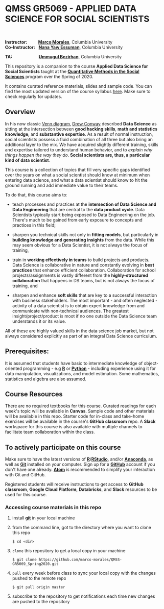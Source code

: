 
# QMSS GR5069 - APPLIED DATA SCIENCE FOR SOCIAL SCIENTISTS

<br/>

__Instructor:__ &nbsp;&nbsp;&nbsp;&nbsp;&nbsp;&nbsp;&nbsp;  [__Marco Morales__](mailto:marco.morales@columbia.edu), Columbia University\
__Co-Instructor:__ &nbsp; [__Nana Yaw Essuman__](mailto:nanayawce@gmail.com), Columbia University


__TA:__ &nbsp;&nbsp;&nbsp;&nbsp;&nbsp;&nbsp;&nbsp;&nbsp;&nbsp;&nbsp;&nbsp;&nbsp;&nbsp;&nbsp;&nbsp;&nbsp;&nbsp;&nbsp;&nbsp;&nbsp;&nbsp;[__Ummugul Bezirhan__](mailto:ub2126@tc.columbia.edu), Columbia University
<br/>



This repository is a companion to the course __Applied Data Science for Social Scientists__ taught at the [__Quantitative Methods in the Social Sciences__](http://qmss.columbia.edu/) program over the Spring of 2020.

It contains curated reference materials, slides and sample code. You can find the most updated version of the course syllabus [here](/syllabus/GR5069_Spring2020.pdf). Make sure to check regularly for updates.


## Overview

In his now classic [Venn diagram](http://drewconway.com/zia/2013/3/26/the-data-science-venn-diagram), [Drew Conway](https://en.wikipedia.org/wiki/Drew_Conway) described **Data Science** as sitting at the intersection between **good hacking skills**, **math and statistics knowledge**, and **substantive expertise**. As a result of normal instruction, social scientists possess a fluid combination of all three but also bring an additional layer to the mix. We have acquired slightly different training, skills and expertise tailored to understand human behavior, and to _explain why things happen the way they do_. __Social scientists are, thus, a particular kind of data scientist__.

This course is a collection of topics that fill very specific gaps identified over the years on what a social scientist should know at minimum when entering data science, and what a data scientist should know to hit the ground running and add immediate value to their teams.

To do that, this course aims to:
* teach processes and practices at the **intersection of Data Science and Data Engineering** that are central to the **data product cycle**. Data Scientists typically start being exposed to Data Engineering on the job. There's much to be gained from early exposure to concepts and practices in this field;

* sharpen you technical skills not only in **fitting models**, but particularly in **building knowledge and generating insights** from the data. While this may seem obvious for a Data Scientist, it is not always the focus of training,

* train in **working effectively in teams** to build projects and products. Data Science is collaborative in nature and constantly evolving in **best practices** that enhance efficient collaboration. Collaboration for school projects/assignments is vastly different from the **highly-structured collaboration** that happens in DS teams, but is not always the focus of training, and

* sharpen and enhance **soft skills** that are key to a successful interaction with business stakeholders. The most important - and often neglected - activity of a data scientist is to obtain expert knowledge from and communicate with non-technical audiences. The greatest insight/project/product is moot if no one outside the Data Science team understands it or its value.

All of these are highly valued skills in the data science job market, but not always considered explicitly as part of an integral Data Science curriculum.

## Prerequisites:

It is assumed that students have basic to intermediate knowledge of object-oriented programming - e.g [**R**](https://www.r-project.org/) or [__Python__](https://www.python.org) - including experience using it for data manipulation, visualizations, and model estimation. Some mathematics, statistics and algebra are also assumed.


## Course Resources

There are no required textbooks for this course. Curated readings for each week's topic will be available in __Canvas__. Sample code and other materials will be available in this repo. Starter code for in-class and take-home exercises will be available in the course's __GitHub classroom__ repo. A __Slack__ workspace for this course is also available with multiple channels to facilitate team collaboration within the class.

## To actively participate on this course

Make sure to have the latest versions of [__R__](https://www.r-project.org/)/[__RStudio__](https://www.rstudio.com/), and/or [__Anaconda__](https://www.anaconda.com/distribution/), as well as [__Git__](https://git-scm.com/) installed on your computer. Sign up for a [__GitHub__](https://github.com) account if you don't have one already. [__Atom__](https://atom.io/) is  recommended to simplify your interaction with Git and GitHub.

Registered students will receive instructions to get access to __GitHub classroom__, __Google Cloud Platform__, __Databricks__, and __Slack__ resources to be used for this course.


### Accessing course materials in this repo

1. install [**git**](https://git-scm.com/downloads) in your local machine  

2. from the command line, got to the directory where you want to clone this repo

	```
	$ cd <dir>
	```

3. `clone` this repository to get a local copy in your machine

	```
	$ git clone https://github.com/marco-morales/QMSS-GR5069_Spring2020.git
	```

4. `pull` every week before class to sync your local copy with the changes pushed to the remote repo

	```
	$ git pull origin master
	```

5. subscribe to the repository to get notifications each time new changes are pushed to the repository

